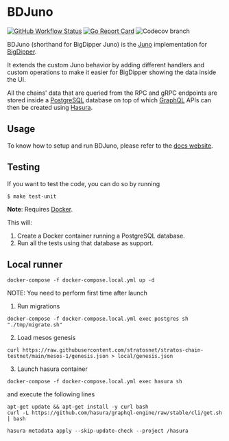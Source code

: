 # BDJuno
[![GitHub Workflow Status](https://img.shields.io/github/workflow/status/forbole/bdjuno/Tests)](https://github.com/forbole/bdjuno/actions?query=workflow%3ATests)
[![Go Report Card](https://goreportcard.com/badge/github.com/forbole/bdjuno)](https://goreportcard.com/report/github.com/forbole/bdjuno)
![Codecov branch](https://img.shields.io/codecov/c/github/forbole/bdjuno/cosmos/v0.40.x)

BDJuno (shorthand for BigDipper Juno) is the [Juno](https://github.com/forbole/juno) implementation
for [BigDipper](https://github.com/forbole/big-dipper).

It extends the custom Juno behavior by adding different handlers and custom operations to make it easier for BigDipper
showing the data inside the UI.

All the chains' data that are queried from the RPC and gRPC endpoints are stored inside
a [PostgreSQL](https://www.postgresql.org/) database on top of which [GraphQL](https://graphql.org/) APIs can then be
created using [Hasura](https://hasura.io/).

## Usage
To know how to setup and run BDJuno, please refer to
the [docs website](https://docs.bigdipper.live/cosmos-based/parser/overview/).

## Testing
If you want to test the code, you can do so by running

```shell
$ make test-unit
```

**Note**: Requires [Docker](https://docker.com).

This will:
1. Create a Docker container running a PostgreSQL database.
2. Run all the tests using that database as support.

## Local runner

```shell
docker-compose -f docker-compose.local.yml up -d
```

NOTE: You need to perform first time after launch

1. Run migrations
```shell
docker-compose -f docker-compose.local.yml exec postgres sh "./tmp/migrate.sh"
```

2. Load mesos genesis
```shell
curl https://raw.githubusercontent.com/stratosnet/stratos-chain-testnet/main/mesos-1/genesis.json > local/genesis.json
```

3. Launch hasura container
```shell
docker-compose -f docker-compose.local.yml exec hasura sh
```

and execute the following lines
```shell
apt-get update && apt-get install -y curl bash
curl -L https://github.com/hasura/graphql-engine/raw/stable/cli/get.sh | bash

hasura metadata apply --skip-update-check --project /hasura
```
